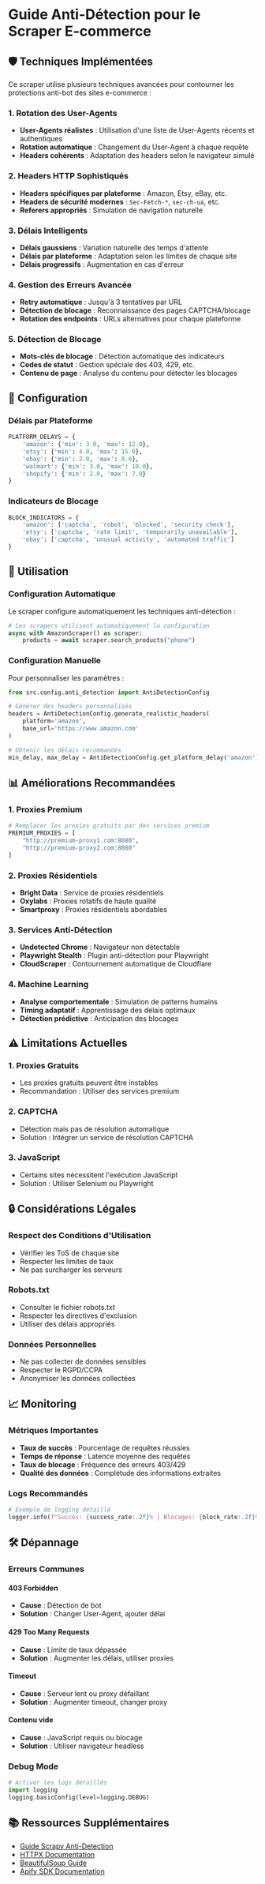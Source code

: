 # Guide Anti-Détection pour le Scraper E-commerce

## 🛡️ Techniques Implémentées

Ce scraper utilise plusieurs techniques avancées pour contourner les protections anti-bot des sites e-commerce :

### 1. Rotation des User-Agents
- **User-Agents réalistes** : Utilisation d'une liste de User-Agents récents et authentiques
- **Rotation automatique** : Changement du User-Agent à chaque requête
- **Headers cohérents** : Adaptation des headers selon le navigateur simulé

### 2. Headers HTTP Sophistiqués
- **Headers spécifiques par plateforme** : Amazon, Etsy, eBay, etc.
- **Headers de sécurité modernes** : `Sec-Fetch-*`, `sec-ch-ua`, etc.
- **Referers appropriés** : Simulation de navigation naturelle

### 3. Délais Intelligents
- **Délais gaussiens** : Variation naturelle des temps d'attente
- **Délais par plateforme** : Adaptation selon les limites de chaque site
- **Délais progressifs** : Augmentation en cas d'erreur

### 4. Gestion des Erreurs Avancée
- **Retry automatique** : Jusqu'à 3 tentatives par URL
- **Détection de blocage** : Reconnaissance des pages CAPTCHA/blocage
- **Rotation des endpoints** : URLs alternatives pour chaque plateforme

### 5. Détection de Blocage
- **Mots-clés de blocage** : Détection automatique des indicateurs
- **Codes de statut** : Gestion spéciale des 403, 429, etc.
- **Contenu de page** : Analyse du contenu pour détecter les blocages

## 🔧 Configuration

### Délais par Plateforme
```python
PLATFORM_DELAYS = {
    'amazon': {'min': 3.0, 'max': 12.0},
    'etsy': {'min': 4.0, 'max': 15.0},
    'ebay': {'min': 2.0, 'max': 8.0},
    'walmart': {'min': 3.0, 'max': 10.0},
    'shopify': {'min': 2.0, 'max': 7.0}
}
```

### Indicateurs de Blocage
```python
BLOCK_INDICATORS = {
    'amazon': ['captcha', 'robot', 'blocked', 'security check'],
    'etsy': ['captcha', 'rate limit', 'temporarily unavailable'],
    'ebay': ['captcha', 'unusual activity', 'automated traffic']
}
```

## 🚀 Utilisation

### Configuration Automatique
Le scraper configure automatiquement les techniques anti-détection :

```python
# Les scrapers utilisent automatiquement la configuration
async with AmazonScraper() as scraper:
    products = await scraper.search_products("phone")
```

### Configuration Manuelle
Pour personnaliser les paramètres :

```python
from src.config.anti_detection import AntiDetectionConfig

# Générer des headers personnalisés
headers = AntiDetectionConfig.generate_realistic_headers(
    platform='amazon',
    base_url='https://www.amazon.com'
)

# Obtenir les délais recommandés
min_delay, max_delay = AntiDetectionConfig.get_platform_delay('amazon')
```

## 📊 Améliorations Recommandées

### 1. Proxies Premium
```python
# Remplacer les proxies gratuits par des services premium
PREMIUM_PROXIES = [
    "http://premium-proxy1.com:8080",
    "http://premium-proxy2.com:8080"
]
```

### 2. Proxies Résidentiels
- **Bright Data** : Service de proxies résidentiels
- **Oxylabs** : Proxies rotatifs de haute qualité
- **Smartproxy** : Proxies résidentiels abordables

### 3. Services Anti-Détection
- **Undetected Chrome** : Navigateur non détectable
- **Playwright Stealth** : Plugin anti-détection pour Playwright
- **CloudScraper** : Contournement automatique de Cloudflare

### 4. Machine Learning
- **Analyse comportementale** : Simulation de patterns humains
- **Timing adaptatif** : Apprentissage des délais optimaux
- **Détection prédictive** : Anticipation des blocages

## ⚠️ Limitations Actuelles

### 1. Proxies Gratuits
- Les proxies gratuits peuvent être instables
- Recommandation : Utiliser des services premium

### 2. CAPTCHA
- Détection mais pas de résolution automatique
- Solution : Intégrer un service de résolution CAPTCHA

### 3. JavaScript
- Certains sites nécessitent l'exécution JavaScript
- Solution : Utiliser Selenium ou Playwright

## 🔒 Considérations Légales

### Respect des Conditions d'Utilisation
- Vérifier les ToS de chaque site
- Respecter les limites de taux
- Ne pas surcharger les serveurs

### Robots.txt
- Consulter le fichier robots.txt
- Respecter les directives d'exclusion
- Utiliser des délais appropriés

### Données Personnelles
- Ne pas collecter de données sensibles
- Respecter le RGPD/CCPA
- Anonymiser les données collectées

## 📈 Monitoring

### Métriques Importantes
- **Taux de succès** : Pourcentage de requêtes réussies
- **Temps de réponse** : Latence moyenne des requêtes
- **Taux de blocage** : Fréquence des erreurs 403/429
- **Qualité des données** : Complétude des informations extraites

### Logs Recommandés
```python
# Exemple de logging détaillé
logger.info(f"Succès: {success_rate:.2f}% | Blocages: {block_rate:.2f}% | Délai moyen: {avg_delay:.2f}s")
```

## 🛠️ Dépannage

### Erreurs Communes

#### 403 Forbidden
- **Cause** : Détection de bot
- **Solution** : Changer User-Agent, ajouter délai

#### 429 Too Many Requests
- **Cause** : Limite de taux dépassée
- **Solution** : Augmenter les délais, utiliser proxies

#### Timeout
- **Cause** : Serveur lent ou proxy défaillant
- **Solution** : Augmenter timeout, changer proxy

#### Contenu vide
- **Cause** : JavaScript requis ou blocage
- **Solution** : Utiliser navigateur headless

### Debug Mode
```python
# Activer les logs détaillés
import logging
logging.basicConfig(level=logging.DEBUG)
```

## 📚 Ressources Supplémentaires

- [Guide Scrapy Anti-Detection](https://docs.scrapy.org/en/latest/topics/practices.html)
- [HTTPX Documentation](https://www.python-httpx.org/)
- [BeautifulSoup Guide](https://www.crummy.com/software/BeautifulSoup/bs4/doc/)
- [Apify SDK Documentation](https://docs.apify.com/sdk/python/)